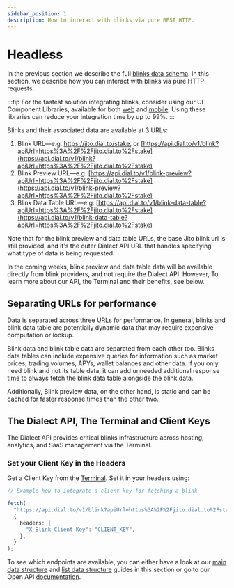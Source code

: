 ```yaml
---
sidebar_position: 1
description: How to interact with blinks via pure REST HTTP.
---
```


# Headless

In the previous section we describe the full [blinks data schema](https://app.gitbook.com/o/ZsR7wiSZztyZLlZNx8zt/s/2gwc3CtkjJrTQlf1yiny/~/changes/193/actions/blinks/blink-data-schema). In this section, we describe how you can interact with blinks via pure HTTP requests.

:::tip
For the fastest solution integrating blinks, consider using our UI Component Libraries, available for both [web](add-blinks-to-your-web-app.md) and [mobile](add-blinks-to-your-mobile-app.md). Using these libraries can reduce your integration time by up to 99%.
:::

Blinks and their associated data are available at 3 URLs:

1. Blink URL—e.g. https://jito.dial.to/stake, or [https://api.dial.to/v1/blink?apiUrl=https%3A%2F%2Fjito.dial.to%2Fstake](https://api.dial.to/v1/blink?apiUrl=https%3A%2F%2Fjito.dial.to%2Fstake)
2. Blink Preview URL—e.g. [https://api.dial.to/v1/blink-preview?apiUrl=https%3A%2F%2Fjito.dial.to%2Fstake](https://api.dial.to/v1/blink-preview?apiUrl=https%3A%2F%2Fjito.dial.to%2Fstake)
3. Blink Data Table URL—e.g. [https://api.dial.to/v1/blink-data-table?apiUrl=https%3A%2F%2Fjito.dial.to%2Fstake](https://api.dial.to/v1/blink-data-table?apiUrl=https%3A%2F%2Fjito.dial.to%2Fstake)

Note that for the blink preview and data table URLs, the base Jito blink url is still provided, and it's the outer Dialect API URL that handles specifying what type of data is being requested.

In the coming weeks, blink preview and data table data will be available directly from blink providers, and not require the Dialect API. However, To learn more about our API, the Terminal and their benefits, see below.

## Separating URLs for performance

Data is separated across three URLs for performance. In general, blinks and blink data table are potentially dynamic data that may require expensive computation or lookup.

Blink data and blink table data are separated from each other too. Blinks data tables can include expensive queries for information such as market prices, trading volumes, APYs, wallet balances and other data. If you only need blink and not its table data, it can add unneeded additional response time to always fetch the blink data table alongside the blink data.

Additionally, Blink preview data, on the other hand, is static and can be cached for faster response times than the other two.

## The Dialect API, The Terminal and Client Keys

The Dialect API provides critical blinks infrastructure across hosting, analytics, and SaaS management via the Terminal.

### Set your Client Key in the Headers

Get a Client Key from the [Terminal](https://terminal.dial.to). Set it in your headers using:

```typescript
// Example how to integrate a client key for fetching a blink

fetch(
  "https://api.dial.to/v1/blink?apiUrl=https%3A%2F%2Fjito.dial.to%2Fstake",
  {
    headers: {
      "X-Blink-Client-Key": "CLIENT_KEY",
    },
  }
);
```

To see which endpoints are available, you can either have a look at our [main data structure](broken-reference) and [list data structure](broken-reference) guides in this section or go to our Open API [documentation](https://api.dial.to/docs).
